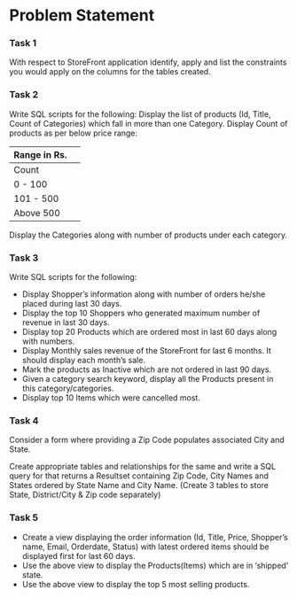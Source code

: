 # Problem Statement

### Task 1
With respect to StoreFront application identify, apply and list the constraints you would apply on the columns for the tables created.


### Task 2
Write SQL scripts for the following:
Display the list of products (Id, Title, Count of Categories) which fall in more than one Category.
Display Count of products as per below price range:

| Range in Rs. | |
|--------------|-|
| Count        | |
| 0 - 100      | |
| 101 - 500    | |
| Above 500    | |

Display the Categories along with number of products under each category.

### Task 3
Write SQL scripts for the following:

- Display Shopper’s information along with number of orders he/she placed during last 30 days.
- Display the top 10 Shoppers who generated maximum number of revenue in last 30 days.
- Display top 20 Products which are ordered most in last 60 days along with numbers.
- Display Monthly sales revenue of the StoreFront for last 6 months. It should display each month’s sale.
- Mark the products as Inactive which are not ordered in last 90 days.
- Given a category search keyword, display all the Products present in this category/categories. 
- Display top 10 Items which were cancelled most.

### Task 4
Consider a form where providing a Zip Code populates associated City and
State. 

Create appropriate tables and relationships for the same and write a SQL query for that returns a Resultset containing Zip Code, City Names and States ordered by State Name and City Name. (Create 3 tables to store State, District/City & Zip code separately)

### Task 5
- Create a view displaying the order information (Id, Title, Price, Shopper’s name, Email, Orderdate, Status) with latest ordered items should be displayed first for last 60 days.
- Use the above view to display the Products(Items) which are in ‘shipped’ state.
- Use the above view to display the top 5 most selling products.


